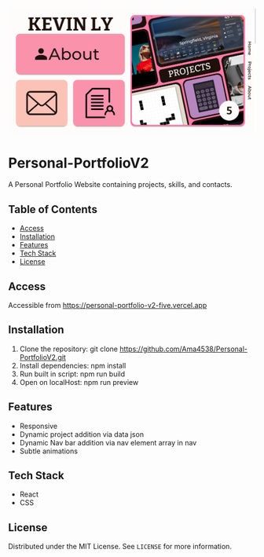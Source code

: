 ![Default Portfolio Screenshot](Image/screenshot.png)

# Personal-PortfolioV2
A Personal Portfolio Website containing projects, skills, and contacts.

## Table of Contents
- [Access](#Access)
- [Installation](#installation)
- [Features](#features)
- [Tech Stack](#tech-stack)
- [License](#license)

## Access
Accessible from https://personal-portfolio-v2-five.vercel.app

## Installation
1. Clone the repository: git clone https://github.com/Ama4538/Personal-PortfolioV2.git
2. Install dependencies: npm install
3. Run built in script: npm run build
4. Open on localHost: npm run preview

## Features
- Responsive
- Dynamic project addition via data json
- Dynamic Nav bar addition via nav element array in nav
- Subtle animations

## Tech Stack
- React
- CSS

## License
Distributed under the MIT License. See `LICENSE` for more information.